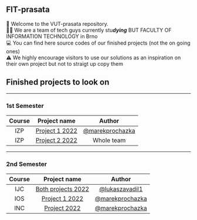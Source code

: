 ## FIT-prasata

👋  Welcome to the VUT-prasata repository. </br>
🦸‍♂️  We are a team of tech guys currently stu***dying*** BUT FACULTY OF INFORMATION TECHNOLOGY in Brno </br>
💻  You can find here source codes of our finished projects (not the on going ones) </br>
⚠   We highly encourage visitors to use our solutions as an inspiration on their own project but not to straigt up copy them

## Finished projects to look on
---
### 1st Semester

| Course | Project name | Author |
|:------:|:------------:|:------:|
| IZP | [Project 1 2022](https://github.com/FIT-prasata/marekprochazka-IZP-1) | [@marekprochazka](https://github.com/marekprochazka) |
| IZP | [Project 2 2022](https://github.com/FIT-prasata/team-izp-2) | Whole team |

---
### 2nd Semester

| Course | Project name | Author |
|:------:|:------------:|:------:|
| IJC | [Both projects 2022](https://github.com/FIT-prasata/IJC) | [@lukaszavadil1](https://github.com/lukaszavadil1) |
| IOS | [Project 1 2022](https://github.com/FIT-prasata/marekprochazka-IOS-1) | [@marekprochazka](https://github.com/marekprochazka) |
| INC | [Project 2022](https://github.com/FIT-prasata/marekprochazka-INC) | [@marekprochazka](https://github.com/marekprochazka) |


